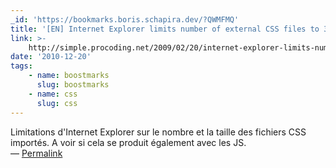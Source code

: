 ```yaml
---
_id: 'https://bookmarks.boris.schapira.dev/?QWMFMQ'
title: '[EN] Internet Explorer limits number of external CSS files to 32'
link: >-
    http://simple.procoding.net/2009/02/20/internet-explorer-limits-number-of-external-css-files-to-32
date: '2010-12-20'
tags:
    - name: boostmarks
      slug: boostmarks
    - name: css
      slug: css
---
```


Limitations d'Internet Explorer sur le nombre et la taille des fichiers CSS
importés. A voir si cela se produit également avec les JS. <br>&#8212;
<a href="https://bookmarks.boris.schapira.dev/?QWMFMQ" title="Permalink">Permalink</a>
